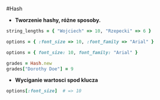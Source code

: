 #Hash

* __Tworzenie hashy, różne sposoby.__

```ruby
string_lengths = { "Wojciech" => 10, "Rzepecki" => 6 }
```
```ruby
options = { :font_size => 10, :font_family => "Arial" }
```
```ruby
options = { font_size: 10, font_family: "Arial" }
```
```ruby
grades = Hash.new
grades["Dorothy Doe"] = 9
```


* __Wyciganie wartosci spod klucza__

```ruby
options[:font_size]  # => 10
```
